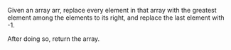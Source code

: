 Given an array arr, replace every element in that array with the greatest element among the elements to its right, and replace the last element with -1.

After doing so, return the array.